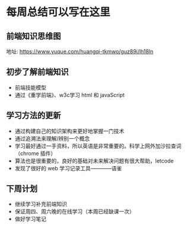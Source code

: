 # 每周总结可以写在这里
## 前端知识思维图
地址: https://www.yuque.com/huangqi-tkmwo/guz89i/lh18ln

## 初步了解前端知识
- 前端技能模型
- 通过《重学前端》、w3c学习 html 和 javaScript

## 学习方法的更新
- 通过构建自己的知识架构来更好地掌握一门技术
- 通过追溯法来理解/辨别一个概念
- 学习最好通过一手资料，所以英语是非常重要的。科学上网外加沙拉查词（chrome 插件）
- 算法也是很重要的，良好的基础对未来解决问题有很大帮助，letcode
- 发现了很好的 web 学习记录工具————语雀

## 下周计划
- 继续学习补充前端知识
- 保证周四、周六晚的在线学习（本周已经缺课一次）
- 做好学习笔记